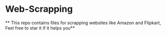# Web-Scrapping

** This repo contains files for scrapping websites like Amazon and Flipkart,  Feel free to star it if it helps you**
